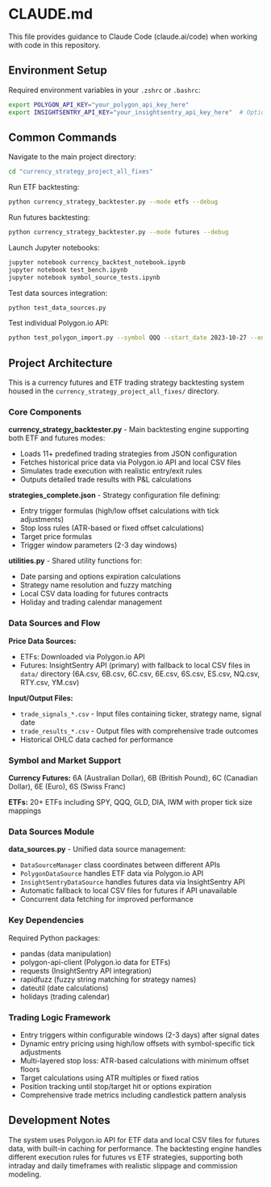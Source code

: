 # CLAUDE.md

This file provides guidance to Claude Code (claude.ai/code) when working with code in this repository.

## Environment Setup

Required environment variables in your `.zshrc` or `.bashrc`:
```bash
export POLYGON_API_KEY="your_polygon_api_key_here"
export INSIGHTSENTRY_API_KEY="your_insightsentry_api_key_here"  # Optional for futures
```

## Common Commands

Navigate to the main project directory:
```bash
cd "currency_strategy_project_all_fixes"
```

Run ETF backtesting:
```bash
python currency_strategy_backtester.py --mode etfs --debug
```

Run futures backtesting:
```bash
python currency_strategy_backtester.py --mode futures --debug
```

Launch Jupyter notebooks:
```bash
jupyter notebook currency_backtest_notebook.ipynb
jupyter notebook test_bench.ipynb
jupyter notebook symbol_source_tests.ipynb
```

Test data sources integration:
```bash
python test_data_sources.py
```

Test individual Polygon.io API:
```bash
python test_polygon_import.py --symbol QQQ --start_date 2023-10-27 --end_date 2023-10-30
```

## Project Architecture

This is a currency futures and ETF trading strategy backtesting system housed in the `currency_strategy_project_all_fixes/` directory.

### Core Components

**currency_strategy_backtester.py** - Main backtesting engine supporting both ETF and futures modes:
- Loads 11+ predefined trading strategies from JSON configuration
- Fetches historical price data via Polygon.io API and local CSV files
- Simulates trade execution with realistic entry/exit rules
- Outputs detailed trade results with P&L calculations

**strategies_complete.json** - Strategy configuration file defining:
- Entry trigger formulas (high/low offset calculations with tick adjustments)
- Stop loss rules (ATR-based or fixed offset calculations)
- Target price formulas
- Trigger window parameters (2-3 day windows)

**utilities.py** - Shared utility functions for:
- Date parsing and options expiration calculations  
- Strategy name resolution and fuzzy matching
- Local CSV data loading for futures contracts
- Holiday and trading calendar management

### Data Sources and Flow

**Price Data Sources:**
- ETFs: Downloaded via Polygon.io API
- Futures: InsightSentry API (primary) with fallback to local CSV files in `data/` directory (6A.csv, 6B.csv, 6C.csv, 6E.csv, 6S.csv, ES.csv, NQ.csv, RTY.csv, YM.csv)

**Input/Output Files:**
- `trade_signals_*.csv` - Input files containing ticker, strategy name, signal date
- `trade_results_*.csv` - Output files with comprehensive trade outcomes
- Historical OHLC data cached for performance

### Symbol and Market Support

**Currency Futures:** 6A (Australian Dollar), 6B (British Pound), 6C (Canadian Dollar), 6E (Euro), 6S (Swiss Franc)

**ETFs:** 20+ ETFs including SPY, QQQ, GLD, DIA, IWM with proper tick size mappings

### Data Sources Module

**data_sources.py** - Unified data source management:
- `DataSourceManager` class coordinates between different APIs
- `PolygonDataSource` handles ETF data via Polygon.io API
- `InsightSentryDataSource` handles futures data via InsightSentry API
- Automatic fallback to local CSV files for futures if API unavailable
- Concurrent data fetching for improved performance

### Key Dependencies

Required Python packages:
- pandas (data manipulation)
- polygon-api-client (Polygon.io data for ETFs)
- requests (InsightSentry API integration)
- rapidfuzz (fuzzy string matching for strategy names)
- dateutil (date calculations)
- holidays (trading calendar)

### Trading Logic Framework

- Entry triggers within configurable windows (2-3 days) after signal dates
- Dynamic entry pricing using high/low offsets with symbol-specific tick adjustments
- Multi-layered stop loss: ATR-based calculations with minimum offset floors
- Target calculations using ATR multiples or fixed ratios
- Position tracking until stop/target hit or options expiration
- Comprehensive trade metrics including candlestick pattern analysis

## Development Notes

The system uses Polygon.io API for ETF data and local CSV files for futures data, with built-in caching for performance. The backtesting engine handles different execution rules for futures vs ETF strategies, supporting both intraday and daily timeframes with realistic slippage and commission modeling.